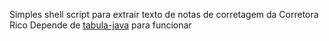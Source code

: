 Simples shell script para extrair texto de notas de corretagem da Corretora Rico
Depende de [tabula-java](https://github.com/tabulapdf/tabula-java) para funcionar
